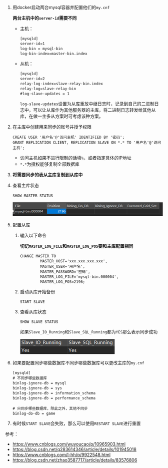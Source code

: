 1. 用docker启动两台mysql容器并配置他们的`my.cnf`

   **两台主机中的`server-id`需要不同**

   - 主机：

     ```shell
     [mysqld]
     server-id=1
     log-bin = mysql-bin
     log-bin-index=master-bin.index
     ```

   - 从机：

     ```shell
     [mysqld]
     server-id=2
     relay-log-index=slave-relay-bin.index
     relay-log=slave-relay-bin
     #log-slave-updates = 1
     ```

     `log-slave-updates`设置为从库重放中继日志时，记录到自己的二进制日志中，可以让从库作为其他服务器的主库，将二进制日志转发给其他从库，在做一主多从方案时可考虑该种方案。

2. 在主库中创建用来同步的账号并授予权限

   ```shell
   CREATE USER '用户名'@'访问主机' IDENTIFIED BY '密码';
   GRANT REPLICATION CLIENT, REPLICATION SLAVE ON *.* TO '用户名'@'访问主机';
   ```

   - 访问主机如果不进行限制的话填`%`，或者指定具体的IP地址
   - `*.*`为授权能够复制全部数据库

3. **将需要同步的表从主库复制到从库中**
3. 查看主库状态

   `SHOW MASTER STATUS`

   ![image-20210107143111240](https://raw.githubusercontent.com/MrWater233/PictureHost/master/20210107143111.png)

4. 配置从库

   1. 输入以下命令

      **切记`MASTER_LOG_FILE`和`MASTER_LOG_POS`要和主库配置相同**

      ```shell
      CHANGE MASTER TO
               MASTER_HOST='xxx.xxx.xxx.xxx',
               MASTER_USER='用户名',
               MASTER_PASSWORD='密码',
               MASTER_LOG_FILE='mysql-bin.000004',
               MASTER_LOG_POS=2196;
      ```

   2. 启动从库开始备份

      ```shell
      START SLAVE
      ```

   3. 查看从库状态

      ```shell
      SHOW SLAVE STATUS
      ```

      如果`Slave_IO_Running`和`Slave_SQL_Running`都为`YES`那么表示同步成功

      ![image-20210107143208156](https://raw.githubusercontent.com/MrWater233/PictureHost/master/20210107143208.png)

5. 如果要配置同步哪些数据库不同步哪些数据库可以更改主库的`my.cnf`

   ```shell
   [mysqld]
   # 不同步哪些数据库
   binlog-ignore-db = mysql
   binlog-ignore-db = sys
   binlog-ignore-db = information_schema
   binlog-ignore-db = performance_schema
   
   # 只同步哪些数据库，除此之外，其他不同步
   binlog-do-db = game
   ```

6. 有时候`START SLAVE`会失败，那么可以使用`RESTART SLAVE`进行重置

参考：

- https://www.cnblogs.com/wuyoucao/p/10965903.html
- https://blog.csdn.net/q283614346/article/details/101945018
- https://www.cnblogs.com/l-hh/p/9922548.html
- https://blog.csdn.net/zhao3587717/article/details/83576806

